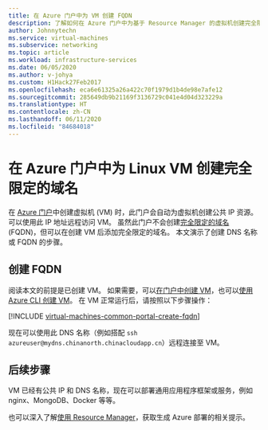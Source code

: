 ```yaml
---
title: 在 Azure 门户中为 VM 创建 FQDN
description: 了解如何在 Azure 门户中为基于 Resource Manager 的虚拟机创建完全限定域名或 FQDN。
author: Johnnytechn
ms.service: virtual-machines
ms.subservice: networking
ms.topic: article
ms.workload: infrastructure-services
ms.date: 06/05/2020
ms.author: v-johya
ms.custom: H1Hack27Feb2017
ms.openlocfilehash: eca6e61325a26a422c70f1979d1b4de98e7afe12
ms.sourcegitcommit: 285649db9b21169f3136729c041e4d04d323229a
ms.translationtype: HT
ms.contentlocale: zh-CN
ms.lasthandoff: 06/11/2020
ms.locfileid: "84684018"
---
```

# <a name="create-a-fully-qualified-domain-name-in-the-azure-portal-for-a-linux-vm"></a>在 Azure 门户中为 Linux VM 创建完全限定的域名

在 [Azure 门户](https://portal.azure.cn)中创建虚拟机 (VM) 时，此门户会自动为虚拟机创建公共 IP 资源。 可以使用此 IP 地址远程访问 VM。 虽然此门户不会创建[完全限定的域名](https://en.wikipedia.org/wiki/Fully_qualified_domain_name) (FQDN)，但可以在创建 VM 后添加完全限定的域名。 本文演示了创建 DNS 名称或 FQDN 的步骤。

## <a name="create-a-fqdn"></a>创建 FQDN
阅读本文的前提是已创建 VM。 如果需要，可以[在门户中创建 VM](quick-create-portal.md)，也可以[使用 Azure CLI 创建 VM](quick-create-cli.md)。 在 VM 正常运行后，请按照以下步骤操作：

[!INCLUDE [virtual-machines-common-portal-create-fqdn](../../../includes/virtual-machines-common-portal-create-fqdn.md)]

现在可以使用此 DNS 名称（例如搭配 `ssh azureuser@mydns.chinanorth.chinacloudapp.cn`）远程连接至 VM。

<!--MOONCAKE: CORRECT ON cloudapp.azure.com to chinacloudapi.cn -->

## <a name="next-steps"></a>后续步骤
VM 已经有公共 IP 和 DNS 名称，现在可以部署通用应用程序框架或服务，例如 nginx、MongoDB、Docker 等等。

也可以深入了解[使用 Resource Manager](../../azure-resource-manager/management/overview.md)，获取生成 Azure 部署的相关提示。

<!-- Update_Description: update meta properties, wording update, update link -->